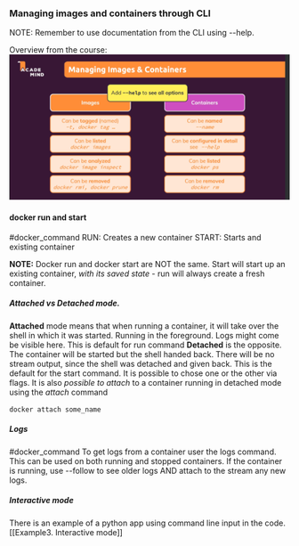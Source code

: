 ### Managing images and containers through CLI

NOTE: Remember to use documentation from the CLI using --help.

Overview from the course:
![](Pasted%20image%2020240531220632.png)


#### docker run and start
#docker_command
RUN: Creates a new container
START: Starts and existing container

**NOTE:** Docker run and docker start are NOT the same. Start will start up an existing container, _with its saved state_ - run will always create a fresh container.

##### Attached vs Detached mode.
**Attached** mode means that when running a container, it will take over the shell in which it was started. Running in the foreground. Logs might come be visible here. This is default for run command
**Detached** is the opposite. The container will be started but the shell handed back. There will be no stream output, since the shell was detached and given back. This is the default for the start command.
It is possible to chose one or the other via flags. It is also *possible to attach* to a container running in detached mode using the *attach* command
```
docker attach some_name
```
##### Logs
#docker_command 
To get logs from a container user the logs command.
This can be used on both running and stopped containers. If the container is running, use --follow to see older logs AND attach to the stream any new logs.

##### Interactive mode
There is an example of a python app using command line input in the code.
[[Example3. Interactive mode]]

